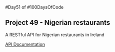 #Day51 of #100DaysOfCode


## Project 49 - Nigerian restaurants
A RESTful API for Nigerian restaurants in Ireland

[API Documentation](https://documenter.getpostman.com/view/8136747/Tz5ndK3C)
